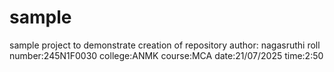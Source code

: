 # sample
sample project to demonstrate creation of repository
author: nagasruthi
roll number:245N1F0030
college:ANMK
course:MCA
date:21/07/2025
time:2:50
